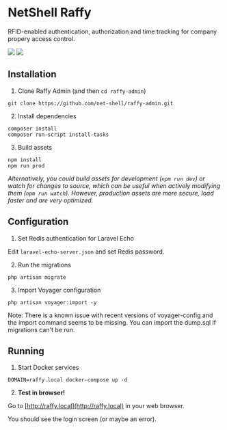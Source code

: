 # NetShell Raffy

RFID-enabled authentication, authorization and time tracking for company propery access control.

<img src="https://i.ibb.co/w4PZqKg/Screenshot-2022-01-23-at-0-09-48.png">
<img src="https://i.ibb.co/m09W7Z8/Screenshot-2022-01-23-at-0-12-02.png">

## Installation

1. Clone Raffy Admin (and then `cd raffy-admin`)
```
git clone https://github.com/net-shell/raffy-admin.git
```

2. Install dependencies
```
composer install
composer run-script install-tasks
```

3. Build assets
```
npm install
npm run prod
```
*Alternatively, you could build assets for development (`npm run dev`) or watch for changes to source, which can be useful when actively modifying them (`npm run watch`). However, production assets are more secure, load faster and are very optimized.*

## Configuration

1. Set Redis authentication for Laravel Echo

Edit `laravel-echo-server.json` and set Redis password.

2. Run the migrations

`php artisan migrate`

3. Import Voyager configuration

`php artisan voyager:import -y`

Note: There is a known issue with recent versions of voyager-config and the import command seems to be missing. You can import the dump.sql if migrations can't be run.

## Running

1. Start Docker services
```
DOMAIN=raffy.local docker-compose up -d
```

2. **Test in browser!**

Go to [http://raffy.local](http://raffy.local) in your web browser.

You should see the login screen (or maybe an error).
